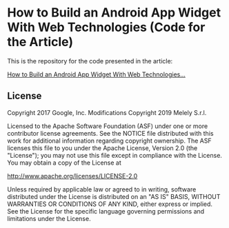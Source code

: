 How to Build an Android App Widget With Web Technologies (Code for the Article)
====================================================================

This is the repository for the code presented in the article:

[How to Build an Android App Widget With Web Technologies...](https://syntaxcorrect.com/Java/How-to-Build-an-Android-App-Widget-With-Web-Technologies-Like-HTML-CSS-JS-Without-Cordova-or-PhoneGap-or-Any-Other-External-Framework-At-All)


License
-------

Copyright 2017 Google, Inc.
Modifications Copyright 2019 Melely S.r.l.

Licensed to the Apache Software Foundation (ASF) under one or more contributor
license agreements.  See the NOTICE file distributed with this work for
additional information regarding copyright ownership.  The ASF licenses this
file to you under the Apache License, Version 2.0 (the "License"); you may not
use this file except in compliance with the License.  You may obtain a copy of
the License at

  http://www.apache.org/licenses/LICENSE-2.0

Unless required by applicable law or agreed to in writing, software
distributed under the License is distributed on an "AS IS" BASIS, WITHOUT
WARRANTIES OR CONDITIONS OF ANY KIND, either express or implied.  See the
License for the specific language governing permissions and limitations under
the License.